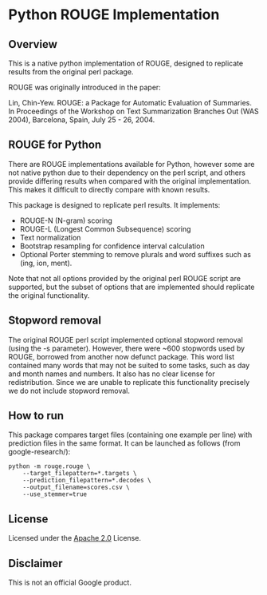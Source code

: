 # Python ROUGE Implementation

## Overview

This is a native python implementation of ROUGE, designed to replicate results
from the original perl package.

ROUGE was originally introduced in the paper:

Lin, Chin-Yew. ROUGE: a Package for Automatic Evaluation of Summaries. In
Proceedings of the Workshop on Text Summarization Branches Out (WAS 2004),
Barcelona, Spain, July 25 - 26, 2004.

## ROUGE for Python

There are ROUGE implementations available for Python, however some are not
native python due to their dependency on the perl script, and others provide
differing results when compared with the original implementation. This makes it
difficult to directly compare with known results.

This package is designed to replicate perl results. It implements:

*   ROUGE-N (N-gram) scoring
*   ROUGE-L (Longest Common Subsequence) scoring
*   Text normalization
*   Bootstrap resampling for confidence interval calculation
*   Optional Porter stemming to remove plurals and word suffixes such as (ing,
    ion, ment).

Note that not all options provided by the original perl ROUGE script are
supported, but the subset of options that are implemented should replicate the
original functionality.

## Stopword removal

The original ROUGE perl script implemented optional stopword removal (using the
-s parameter). However, there were ~600 stopwords used by ROUGE, borrowed from
another now defunct package. This word list contained many words that may not be
suited to some tasks, such as day and month names and numbers. It also has no
clear license for redistribution. Since we are unable to replicate this
functionality precisely we do not include stopword removal.

## How to run

This package compares target files (containing one example per line) with
prediction files in the same format. It can be launched as follows (from
google-research/):

```shell
python -m rouge.rouge \
    --target_filepattern=*.targets \
    --prediction_filepattern=*.decodes \
    --output_filename=scores.csv \
    --use_stemmer=true
```

## License

Licensed under the
[Apache 2.0](https://github.com/google-research/google-research/blob/master/LICENSE)
License.

## Disclaimer

This is not an official Google product.
